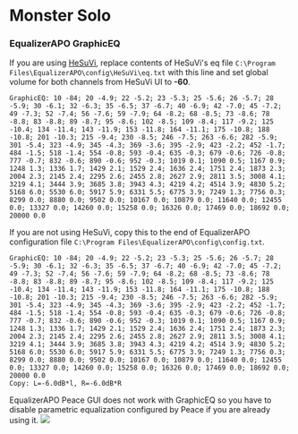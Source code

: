 # Monster Solo
### EqualizerAPO GraphicEQ
If you are using [HeSuVi](https://sourceforge.net/projects/hesuvi/), replace contents of HeSuVi's eq file `C:\Program Files\EqualizerAPO\config\HeSuVi\eq.txt` with this line and set global volume for both channels from HeSuVi UI to **-60**.
```
GraphicEQ: 10 -84; 20 -4.9; 22 -5.2; 23 -5.3; 25 -5.6; 26 -5.7; 28 -5.9; 30 -6.1; 32 -6.3; 35 -6.5; 37 -6.7; 40 -6.9; 42 -7.0; 45 -7.2; 49 -7.3; 52 -7.4; 56 -7.6; 59 -7.9; 64 -8.2; 68 -8.5; 73 -8.6; 78 -8.8; 83 -8.8; 89 -8.7; 95 -8.6; 102 -8.5; 109 -8.4; 117 -9.2; 125 -10.4; 134 -11.4; 143 -11.9; 153 -11.8; 164 -11.1; 175 -10.8; 188 -10.8; 201 -10.3; 215 -9.4; 230 -8.5; 246 -7.5; 263 -6.6; 282 -5.9; 301 -5.4; 323 -4.9; 345 -4.3; 369 -3.6; 395 -2.9; 423 -2.2; 452 -1.7; 484 -1.5; 518 -1.4; 554 -0.8; 593 -0.4; 635 -0.3; 679 -0.6; 726 -0.8; 777 -0.7; 832 -0.6; 890 -0.6; 952 -0.3; 1019 0.1; 1090 0.5; 1167 0.9; 1248 1.3; 1336 1.7; 1429 2.1; 1529 2.4; 1636 2.4; 1751 2.4; 1873 2.3; 2004 2.3; 2145 2.4; 2295 2.6; 2455 2.8; 2627 2.9; 2811 3.5; 3008 4.1; 3219 4.1; 3444 3.9; 3685 3.8; 3943 4.3; 4219 4.2; 4514 3.9; 4830 5.2; 5168 6.0; 5530 6.0; 5917 5.9; 6331 5.5; 6775 3.9; 7249 1.3; 7756 0.3; 8299 0.0; 8880 0.0; 9502 0.0; 10167 0.0; 10879 0.0; 11640 0.0; 12455 0.0; 13327 0.0; 14260 0.0; 15258 0.0; 16326 0.0; 17469 0.0; 18692 0.0; 20000 0.0
```
If you are not using HeSuVi, copy this to the end of EqualizerAPO configuration file `C:\Program Files\EqualizerAPO\config\config.txt`.
```
GraphicEQ: 10 -84; 20 -4.9; 22 -5.2; 23 -5.3; 25 -5.6; 26 -5.7; 28 -5.9; 30 -6.1; 32 -6.3; 35 -6.5; 37 -6.7; 40 -6.9; 42 -7.0; 45 -7.2; 49 -7.3; 52 -7.4; 56 -7.6; 59 -7.9; 64 -8.2; 68 -8.5; 73 -8.6; 78 -8.8; 83 -8.8; 89 -8.7; 95 -8.6; 102 -8.5; 109 -8.4; 117 -9.2; 125 -10.4; 134 -11.4; 143 -11.9; 153 -11.8; 164 -11.1; 175 -10.8; 188 -10.8; 201 -10.3; 215 -9.4; 230 -8.5; 246 -7.5; 263 -6.6; 282 -5.9; 301 -5.4; 323 -4.9; 345 -4.3; 369 -3.6; 395 -2.9; 423 -2.2; 452 -1.7; 484 -1.5; 518 -1.4; 554 -0.8; 593 -0.4; 635 -0.3; 679 -0.6; 726 -0.8; 777 -0.7; 832 -0.6; 890 -0.6; 952 -0.3; 1019 0.1; 1090 0.5; 1167 0.9; 1248 1.3; 1336 1.7; 1429 2.1; 1529 2.4; 1636 2.4; 1751 2.4; 1873 2.3; 2004 2.3; 2145 2.4; 2295 2.6; 2455 2.8; 2627 2.9; 2811 3.5; 3008 4.1; 3219 4.1; 3444 3.9; 3685 3.8; 3943 4.3; 4219 4.2; 4514 3.9; 4830 5.2; 5168 6.0; 5530 6.0; 5917 5.9; 6331 5.5; 6775 3.9; 7249 1.3; 7756 0.3; 8299 0.0; 8880 0.0; 9502 0.0; 10167 0.0; 10879 0.0; 11640 0.0; 12455 0.0; 13327 0.0; 14260 0.0; 15258 0.0; 16326 0.0; 17469 0.0; 18692 0.0; 20000 0.0
Copy: L=-6.0dB*l, R=-6.0dB*R
```
EqualizerAPO Peace GUI does not work with GraphicEQ so you have to disable parametric equalization configured by Peace if you are already using it.
![](https://raw.githubusercontent.com/jaakkopasanen/AutoEq/master/results/Innerfidelity%202017/headphoncecom/onear/Monster%20Solo/Monster%20Solo.png)
